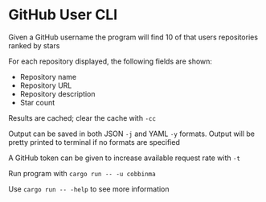 # GitHub User CLI

Given a GitHub username the program will find 10 of that users repositories ranked by stars

For each repository displayed, the following fields are shown:
* Repository name
* Repository URL
* Repository description
* Star count

Results are cached; clear the cache with `-cc`

Output can be saved in both JSON `-j` and YAML `-y` formats. 
Output will be pretty printed to terminal if no formats are specified

A GitHub token can be given to increase available request rate with `-t`

Run program with `cargo run -- -u cobbinma`

Use `cargo run -- -help` to see more information